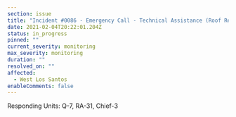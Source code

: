 ```yaml
---
section: issue
title: "Incident #0086 - Emergency Call - Technical Assistance (Roof Rescue)"
date: 2021-02-04T20:22:01.204Z
status: in_progress
pinned: ""
current_severity: monitoring
max_severity: monitoring
duration: ""
resolved_on: ""
affected:
  - West Los Santos
enableComments: false
---
```

Responding Units: Q-7, RA-31, Chief-3